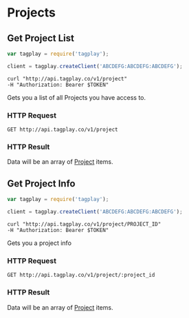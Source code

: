 # Projects

## Get Project List

```javascript
var tagplay = require('tagplay');

client = tagplay.createClient('ABCDEFG:ABCDEFG:ABCDEFG');
```


```shell
curl "http://api.tagplay.co/v1/project"
-H "Authorization: Bearer $TOKEN"
```


Gets you a list of all Projects you have access to.

### HTTP Request

`GET http://api.tagplay.co/v1/project`

### HTTP Result

Data will be an array of [Project](#project) items.



## Get Project Info

```javascript
var tagplay = require('tagplay');

client = tagplay.createClient('ABCDEFG:ABCDEFG:ABCDEFG');
```

```shell
curl "http://api.tagplay.co/v1/project/PROJECT_ID"
-H "Authorization: Bearer $TOKEN"
```

Gets you a project info

### HTTP Request

`GET http://api.tagplay.co/v1/project/:project_id`

### HTTP Result

Data will be an array of [Project](#project) items.

